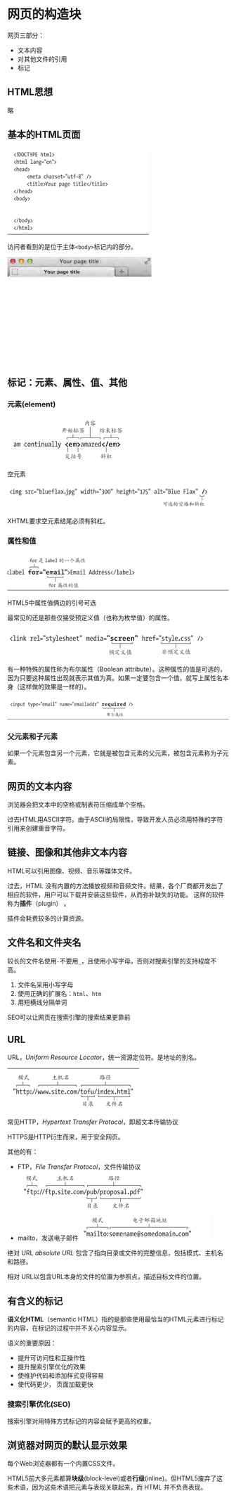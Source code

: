 # 网页的构造块

网页三部分：

- 文本内容
- 对其他文件的引用
- 标记

## HTML思想

略

## 基本的HTML页面

![image-20210114205520880](asstes/image-20210114205520880.png)

访问者看到的是位于主体`<body>`标记内的部分。

![image-20210114205612072](asstes/image-20210114205612072.png)

## 标记：元素、属性、值、其他

### 元素(element)

![image-20210114205725303](asstes/image-20210114205725303.png)

空元素

![image-20210114205804208](asstes/image-20210114205804208.png)

XHTML要求空元素结尾必须有斜杠。

### 属性和值

![image-20210114205939889](asstes/image-20210114205939889.png)

HTML5中属性值俩边的引号可选

最常见的还是那些仅接受预定义值（也称为枚举值）的属性。

![image-20210114210116152](asstes/image-20210114210116152.png)

有一种特殊的属性称为布尔属性（Boolean attribute）。这种属性的值是可选的，因为只要这种属性出现就表示其值为真。如果一定要包含一个值，就写上属性名本身（这样做的效果是一样的）。

![image-20210114210214800](asstes/image-20210114210214800.png)

### 父元素和子元素

如果一个元素包含另一个元素，它就是被包含元素的父元素，被包含元素称为子元素。

## 网页的文本内容

浏览器会把文本中的空格或制表符压缩成单个空格。

过去HTML用ASCII字符。由于ASCII的局限性，导致开发人员必须用特殊的字符引用来创建重音字符。

## 链接、图像和其他非文本内容

HTML可以引用图像、视频、音乐等媒体文件。

过去，HTML 没有内置的方法播放视频和音频文件。结果，各个厂商都开发出了相应的软件，用户可以下载并安装这些软件，从而弥补缺失的功能。 这样的软件称为**插件**（plugin） 。

插件会耗费较多的计算资源。

## 文件名和文件夹名

较长的文件名使用`-`不要用`_`，且使用小写字母。否则对搜索引擎的支持程度不高。

1. 文件名采用小写字母
2. 使用正确的扩展名：`html`、`htm`
3. 用短横线分隔单词

SEO可以让网页在搜索引擎的搜索结果更靠前

## URL

URL，_Uniform Resource Locator_，统一资源定位符。是地址的别名。

![image-20210114211319690](asstes/image-20210114211319690.png)

常见HTTP，_Hypertext Transfer Protocol_，即超文本传输协议

HTTPS是HTTP衍生而来，用于安全网页。

其他的有：

- FTP，_File Transfer Protocol_，文件传输协议
  ![image-20210114211541358](asstes/image-20210114211541358.png)
- mailto，发送电子邮件
  ![image-20210114211558984](asstes/image-20210114211558984.png)

绝对 URL _absolute URL_ 包含了指向目录或文件的完整信息，包括模式、主机名和路径。

相对 URL以包含URL本身的文件的位置为参照点，描述目标文件的位置。

## 有含义的标记

**语义化HTML**（semantic HTML）指的是那些使用最恰当的HTML元素进行标记的内容，在标记的过程中并不关心内容显示。

语义的重要原因：

- 提升可访问性和互操作性
- 提升搜索引擎优化的效果
- 使维护代码和添加样式变得容易
- 使代码更少， 页面加载更快

### 搜索引擎优化(SEO)

搜索引擎对用特殊方式标记的内容会赋予更高的权重。

## 浏览器对网页的默认显示效果

每个Web浏览器都有一个内置CSS文件。

HTML5前大多元素都算**块级**(block-level)或者**行级**(inline)。但HTML5废弃了这些术语，因为这些术语把元素与表现关联起来，而 HTML 并不负责表现。